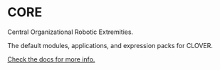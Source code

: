 # CORE

Central Organizational Robotic Extremities.

The default modules, applications, and expression packs for CLOVER.

[Check the docs for more info.](https://clover.reboot-codes.com/docs/core/intro)
